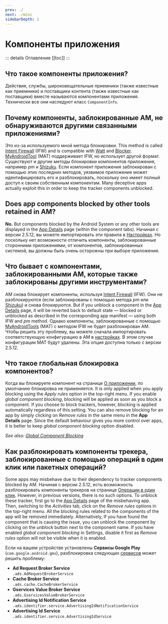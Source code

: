 ```yaml
---
prev: ./
next: ./misc
sidebarDepth: 2
---
```


# Компоненты приложения

::: details Оглавление
[[toc]]
:::

## Что такое компоненты приложения?
Действия, службы, широковещательные приемники (также известные как приемники) и поставщики контента (также известные как поставщики) вместе называются компонентами приложения. Технически все они наследуют класс `ComponentInfo`.

## Почему компоненты, заблокированные AM, не обнаруживаются другими связанными приложениями?
Это из-за используемого мной метода блокировки. This method is called [Intent Firewall][1] (IFW) and is compatible with [Watt][2] and [Blocker][3]. [MyAndroidTool][4] (MAT) поддерживает IFW, но использует другой формат. Существуют и другие методы блокировки компонентов приложения, например _pm_ и [Shizuku][5]. Если компонент приложения заблокирован с помощью этих последних методов, уязвимое приложение может идентифицировать его и разблокировать, поскольку оно имеет полный доступ к своим собственным компонентам. Many deceptive apps actually exploit this in order to keep the tracker components unblocked.

## Does app components blocked by other tools retained in AM?
**No.** But components blocked by the Android System or any other tools are displayed in the [App Details][10] page (within the component tabs). Начиная с версии 2.5.12, вы можете импортировать эти правила в [Настройках][9]. Но поскольку нет возможности отличить компоненты, заблокированные сторонними приложениями, от компонентов, заблокированных системой, вы должны быть очень осторожны при выборе приложения.

## Что бывает с компонентами, заблокированными AM, которые также заблокированы другими инструментами?
AM снова блокирует компоненты, используя [Intent Firewall][1] (IFW). Они не разблокируются (если заблокированы с помощью метода _pm_ или [Shizuku][5]) и снова блокируются. But if you unblock a component in the [App Details][6] page, it will be reverted back to default state — blocked or unblocked as described in the corresponding app manifest — using both IFW and _pm_ method. Однако компоненты, заблокированные с помощью [MyAndroidTools][4] (MAT) с методом IFW не будет разблокирован AM. Чтобы решить эту проблему, вы можете сначала импортировать соответствующую конфигурацию в AM в [настройках][9]. В этом случае конфигурации MAT будут удалены. Эта опция доступна только с версии 2.5.12.

## Что такое глобальная блокировка компонентов?
Когда вы блокируете компонент на странице [О приложении][6], по умолчанию блокировка не применяется. It is only applied when you apply blocking using the _Apply rules_ option in the top-right menu. If you enable _global component blocking_, blocking will be applied as soon as you block a component. If you choose to block trackers, however, blocking is applied automatically regardless of this setting. You can also remove blocking for an app by simply clicking on _Remove rules_ in the same menu in the **App Details** page. Since the default behaviour gives you more control over apps, it is better to keep _global component blocking_ option disabled.

_See also: [Global Component Blocking][7]_

## Как разблокировать компоненты трекера, заблокированные с помощью операций в один клик или пакетных операций?
Some apps may misbehave due to their dependency to tracker components blocked by AM. Начиная с версии 2.5.12, есть возможность разблокировать компоненты трекеров на странице [Операции в один клик][8]. However, in previous versions, there is no such options. To unblock these tracker, first go to the [App Details][6] page of the misbehaving app. Then, switching to the _Activities_ tab, click on the _Remove rules_ options in the top-right menu. All the blocking rules related to the components of the app will be removed immediately. Alternatively, If you have found the component that is causing the issue, you can unblock the component by clicking on the _unblock_ button next to the component name. If you have enabled _global component blocking_ in Settings, disable it first as _Remove rules_ option will not be visible when it is enabled.

Если на вашем устройстве установлены **Сервисы Google Play** (`com.google.android.gms`), разблокировка следующих [сервисов][services] может решить проблему:
- **Ad Request Broker Service**<br /> `.ads.AdRequestBrokerService`
- **Cache Broker Service**<br /> `.ads.cache.CacheBrokerService`
- **Gservices Value Broker Service**<br /> `.ads.GservicesValueBrokerService`
- **Advertising Id Notification Service**<br /> `.ads.identifier.service.AdvertisingIdNotificationService`
- **Advertising Id Service**<br /> `.ads.identifier.service.AdvertisingIdService`

[1]: https://carteryagemann.com/pages/android-intent-firewall.html
[2]: https://github.com/tuyafeng/Watt
[3]: https://github.com/lihenggui/blocker
[4]: https://www.myandroidtools.com
[4]: https://www.myandroidtools.com
[5]: https://github.com/RikkaApps/Shizuku
[6]: ../guide/app-details-page.md
[6]: ../guide/app-details-page.md
[7]: ../guide/settings-page.md#global-component-blocking
[8]: ../guide/one-click-ops-page.md
[9]: ../guide/settings-page.md#import-existing-rules
[9]: ../guide/settings-page.md#import-existing-rules
[10]: ../guide/app-details-page.md#color-codes
[services]: ../guide/app-details-page.md#services
